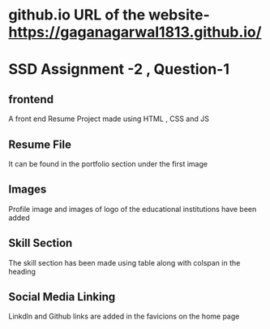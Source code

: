 #  github.io URL of the website- https://gaganagarwal1813.github.io/

# SSD Assignment -2 , Question-1
## frontend
A front end Resume Project made using HTML , CSS and JS

## Resume File
It can be found in the portfolio section under the first image

## Images 
Profile image and images of logo of the educational institutions have been added

## Skill Section
The skill section has been made using table along with colspan in the heading

## Social Media Linking
Linkdln and Github links are added in the favicions on the home page

